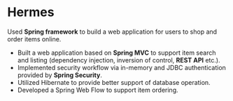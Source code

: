 # Hermes
Used **Spring framework** to build a web application for users to shop and order items online.
-  Built a web application based on **Spring MVC** to support item search and listing (dependency injection, inversion of control, **REST API** etc.).
-  Implemented security workflow via in-memory and JDBC authentication provided by **Spring Security**.
-	Utilized Hibernate to provide better support of database operation.
-	Developed a Spring Web Flow to support item ordering.
